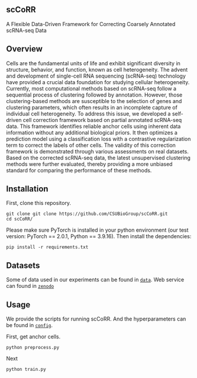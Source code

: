 ## scCoRR
A Flexible Data-Driven Framework for Correcting Coarsely Annotated scRNA-seq Data

## Overview
Cells are the fundamental units of life and exhibit significant diversity in structure, behavior, and function, known as cell heterogeneity. The advent and development of single-cell RNA sequencing (scRNA-seq) technology have provided a crucial data foundation for studying cellular heterogeneity. Currently, most computational methods based on scRNA-seq follow a sequential process of clustering followed by annotation. However, those clustering-based methods are susceptible to the selection of genes and clustering parameters, which often results in an incomplete capture of individual cell heterogeneity. To address this issue, we developed a self-driven cell correction framework based on partial annotated scRNA-seq data. This framework identifies reliable anchor cells using inherent data information without any additional biological priors. It then optimizes a prediction model using a classification loss with a contrastive regularization term to correct the labels of other cells. The validity of this correction framework is demonstrated through various assessments on real datasets. Based on the corrected scRNA-seq data, the latest unsupervised clustering methods were further evaluated, thereby providing a more unbiased standard for comparing the performance of these methods.


## Installation

First, clone this repository.

```
git clone git clone https://github.com/CSUBioGroup/scCoRR.git
cd scCoRR/
```

Please make sure PyTorch is installed in your python environment (our test version: PyTorch  == 2.0.1, Python ==  3.9.16). Then install the dependencies:

```
pip install -r requirements.txt
```

## Datasets

Some of data used in our experiments can be found in [`data`](https://github.com/CSUBioGroup/scCoRR/tree/main/data). Web service can found in [`zenodo`](http://csuligroup.com:8080/sccorr/)

## Usage

We provide the scripts for running scCoRR. And the hyperparameters can be found in [`config`](https://github.com/CSUBioGroup/scCoRR/tree/main/config).

First, get anchor cells.

```
python preprocess.py
```

Next

```
python train.py
```
